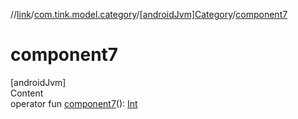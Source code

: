 //[link](../../index.md)/[com.tink.model.category](../index.md)/[[androidJvm]Category](index.md)/[component7](component7.md)



# component7  
[androidJvm]  
Content  
operator fun [component7](component7.md)(): [Int](https://kotlinlang.org/api/latest/jvm/stdlib/kotlin/-int/index.html)  



